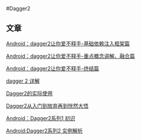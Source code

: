 #Dagger2

## 文章

[Android：dagger2让你爱不释手-基础依赖注入框架篇
](http://www.jianshu.com/p/cd2c1c9f68d4)

[Android：dagger2让你爱不释手-重点概念讲解、融合篇](http://www.jianshu.com/p/1d42d2e6f4a5)

[Android：dagger2让你爱不释手-终结篇
](http://www.jianshu.com/p/65737ac39c44)

[dagger 2 详解](http://www.jianshu.com/p/269c3f70ec1e)

[Dagger2的实际使用
](http://www.jianshu.com/p/fc4ed82fe75a)

[Dagger2从入门到放弃再到恍然大悟
](http://www.jianshu.com/p/39d1df6c877d#)

[Android：Dagger2系列1 初识
](http://www.jianshu.com/p/99675028ef27)

[Android:Dagger2系列2 实例解析](http://www.jianshu.com/p/7abc7938818b)
